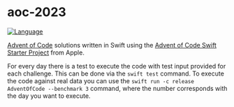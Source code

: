 # aoc-2023

[![Language](https://img.shields.io/badge/language-Swift-red.svg)](https://swift.org)

[Advent of Code][aoc] solutions written in Swift using the [Advent of Code Swift Starter Project][project] from Apple.

For every day there is a test to execute the code with test input provided for each challenge. This can be done via the `swift test` command. To execute the code against real data you can use the `swift run -c release AdventOfCode --benchmark 3` command, where the number corresponds with the day you want to execute.

[aoc]: https://adventofcode.com
[project]: https://github.com/apple/swift-aoc-starter-example
